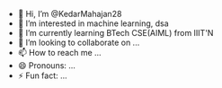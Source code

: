 - 👋 Hi, I’m @KedarMahajan28
- 👀 I’m interested in machine learning, dsa
- 🌱 I’m currently learning BTech CSE(AIML) from IIIT'N
- 💞️ I’m looking to collaborate on ...
- 📫 How to reach me ...
- 😄 Pronouns: ...
- ⚡ Fun fact: ...

<!---
KedarMahajan28/KedarMahajan28 is a ✨ special ✨ repository because its `README.md` (this file) appears on your GitHub profile.
You can click the Preview link to take a look at your changes.
--->

